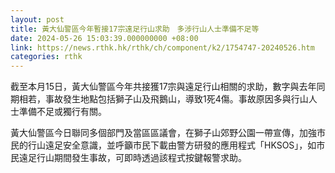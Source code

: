 ```yaml
---
layout: post
title: 黃大仙警區今年暫接17宗遠足行山求助　多涉行山人士準備不足等
date: 2024-05-26 15:03:39.000000000 +08:00
link: https://news.rthk.hk/rthk/ch/component/k2/1754747-20240526.htm
categories: rthk
---
```


截至本月15日，黃大仙警區今年共接獲17宗與遠足行山相關的求助，數字與去年同期相若，事故發生地點包括獅子山及飛鵝山，導致1死4傷。事故原因多與行山人士準備不足或獨行有關。

黃大仙警區今日聯同多個部門及當區區議會，在獅子山郊野公園一帶宣傳，加強市民的行山遠足安全意識，並呼籲市民下載由警方研發的應用程式「HKSOS」，如市民遠足行山期間發生事故，可即時透過該程式按鍵報警求助。
